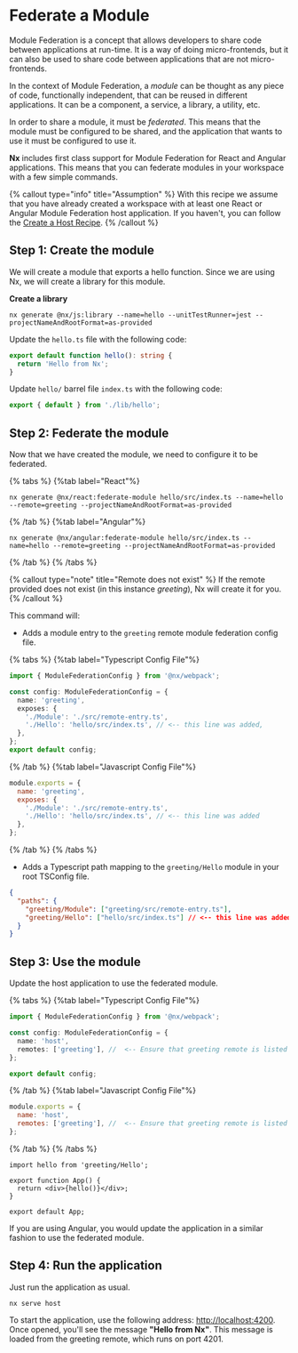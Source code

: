 # Federate a Module

Module Federation is a concept that allows developers to share code between applications at run-time. It is a way of doing micro-frontends, but it can also be used to share code between applications that are not micro-frontends.

In the context of Module Federation, a _module_ can be thought as any piece of code, functionally independent, that can be reused in different applications. It can be a component, a service, a library, a utility, etc.

In order to share a module, it must be _federated_. This means that the module must be configured to be shared, and the application that wants to use it must be configured to use it.

**Nx** includes first class support for Module Federation for React and Angular applications. This means that you can federate modules in your workspace with a few simple commands.

{% callout type="info" title="Assumption" %}
With this recipe we assume that you have already created a workspace with at least one React or Angular Module Federation host application.
If you haven't, you can follow the [Create a Host Recipe](/recipes/module-federation/create-a-host).
{% /callout %}

## Step 1: Create the module

We will create a module that exports a hello function.
Since we are using Nx, we will create a library for this module.

**Create a library**

```shell
nx generate @nx/js:library --name=hello --unitTestRunner=jest --projectNameAndRootFormat=as-provided
```

Update the `hello.ts` file with the following code:

```typescript {% fileName="hello/src/lib/hello.ts" %}
export default function hello(): string {
  return 'Hello from Nx';
}
```

Update `hello/` barrel file `index.ts` with the following code:

```typescript {% fileName="hello/src/index.ts" %}
export { default } from './lib/hello';
```

## Step 2: Federate the module

Now that we have created the module, we need to configure it to be federated.

{% tabs %}
{%tab label="React"%}

```shell
nx generate @nx/react:federate-module hello/src/index.ts --name=hello --remote=greeting --projectNameAndRootFormat=as-provided
```

{% /tab %}
{%tab label="Angular"%}

```shell
nx generate @nx/angular:federate-module hello/src/index.ts --name=hello --remote=greeting --projectNameAndRootFormat=as-provided
```

{% /tab %}
{% /tabs %}

{% callout type="note" title="Remote does not exist" %}
If the remote provided does not exist (in this instance _greeting_), Nx will create it for you.
{% /callout %}

This command will:

- Adds a module entry to the `greeting` remote module federation config file.

{% tabs %}
{%tab label="Typescript Config File"%}

```typescript {% fileName="greeting/module-federation.config.ts" %}
import { ModuleFederationConfig } from '@nx/webpack';

const config: ModuleFederationConfig = {
  name: 'greeting',
  exposes: {
    './Module': './src/remote-entry.ts',
    './Hello': 'hello/src/index.ts', // <-- this line was added,
  },
};
export default config;
```

{% /tab %}
{%tab label="Javascript Config File"%}

```javascript {% fileName="greeting/module-federation.config.js" %}
module.exports = {
  name: 'greeting',
  exposes: {
    './Module': './src/remote-entry.ts',
    './Hello': 'hello/src/index.ts', // <-- this line was added
  },
};
```

{% /tab %}
{% /tabs %}

- Adds a Typescript path mapping to the `greeting/Hello` module in your root TSConfig file.

```json {% fileName="/tsconfig.base.json" %}
{
  "paths": {
    "greeting/Module": ["greeting/src/remote-entry.ts"],
    "greeting/Hello": ["hello/src/index.ts"] // <-- this line was added
  }
}
```

## Step 3: Use the module

Update the host application to use the federated module.

{% tabs %}
{%tab label="Typescript Config File"%}

```ts {% fileName="host/module-federation.config.ts" %}
import { ModuleFederationConfig } from '@nx/webpack';

const config: ModuleFederationConfig = {
  name: 'host',
  remotes: ['greeting'], //  <-- Ensure that greeting remote is listed here
};

export default config;
```

{% /tab %}
{%tab label="Javascript Config File"%}

```javascript {% fileName="host/module-federation.config.js" %}
module.exports = {
  name: 'host',
  remotes: ['greeting'], //  <-- Ensure that greeting remote is listed here
};
```

{% /tab %}
{% /tabs %}

```tsx {% fileName="host/src/app/app.tsx" %}
import hello from 'greeting/Hello';

export function App() {
  return <div>{hello()}</div>;
}

export default App;
```

If you are using Angular, you would update the application in a similar fashion to use the federated module.

## Step 4: Run the application

Just run the application as usual.

```shell
nx serve host
```

To start the application, use the following address: [http://localhost:4200](http://localhost:4200). Once opened, you'll see the message **"Hello from Nx"**. This message is loaded from the greeting remote, which runs on port 4201.
